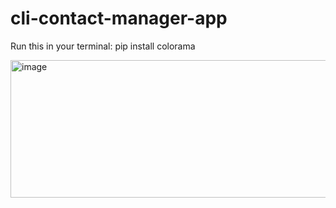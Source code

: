 # cli-contact-manager-app


Run this in your terminal:
pip install colorama

<img width="521" height="220" alt="image" src="https://github.com/user-attachments/assets/7fde1088-6de2-43af-98a9-b5337b90d8c6" />
